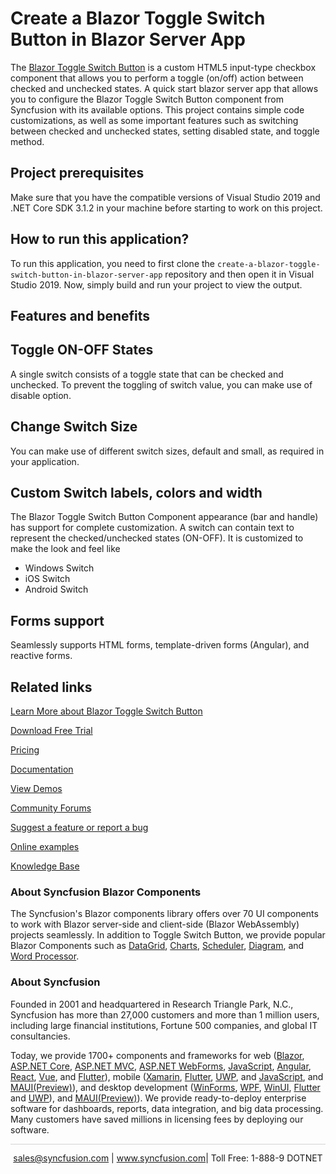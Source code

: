 # Create a Blazor Toggle Switch Button in Blazor Server App
The [Blazor Toggle Switch Button](https://www.syncfusion.com/blazor-components/blazor-toggle-switch-button?utm_source=github&utm_medium=listing&utm_campaign=blazor-toggle-switch-button-github-samples) is a custom HTML5 input-type checkbox component that allows you to perform a toggle (on/off) action between checked and unchecked states. A quick start blazor server app that allows you to configure the Blazor Toggle Switch Button component from Syncfusion with its available options. This project contains simple code customizations, as well as some important features such as switching between checked and unchecked states, setting disabled state, and toggle method. 
 
## Project prerequisites

Make sure that you have the compatible versions of Visual Studio 2019 and .NET Core SDK 3.1.2 in your machine before starting to work on this project.

## How to run this application?

To run this application, you need to first clone the `create-a-blazor-toggle-switch-button-in-blazor-server-app` repository and then open it in Visual Studio 2019. Now, simply build and run your project to view the output.

## Features and benefits

## Toggle ON-OFF States

A single switch consists of a toggle state that can be checked and unchecked. To prevent the toggling of switch value, you can make use of disable option.

## Change Switch Size

You can make use of different switch sizes, default and small, as required in your application.

## Custom Switch labels, colors and width

The Blazor Toggle Switch Button Component appearance (bar and handle) has support for complete customization. A switch can contain text to represent the checked/unchecked states (ON-OFF). It is customized to make the look and feel like

* Windows Switch 
* iOS Switch 
* Android Switch

## Forms support

Seamlessly supports HTML forms, template-driven forms (Angular), and reactive forms.

## Related links
[Learn More about Blazor Toggle Switch Button](https://www.syncfusion.com/blazor-components/blazor-toggle-switch-button?utm_source=github&utm_medium=listing&utm_campaign=blazor-toggle-switch-button-github-samples)

[Download Free Trial](https://www.syncfusion.com/downloads/blazor?utm_source=github&utm_medium=listing&utm_campaign=blazor-toggle-switch-button-github-samples)

[Pricing](https://www.syncfusion.com/sales/products/blazor?utm_source=github&utm_medium=listing&utm_campaign=blazor-toggle-switch-button-github-samples)

[Documentation](https://blazor.syncfusion.com/documentation/toggle-switch-button/getting-started?utm_source=github&utm_medium=listing&utm_campaign=blazor-toggle-switch-button-github-samples)

[View Demos](https://blazor.syncfusion.com/demos/buttons/toggle-switch-button?utm_source=github&utm_medium=listing&utm_campaign=blazor-toggle-switch-button-github-samples)

[Community Forums](https://www.syncfusion.com/forums/blazor-components?utm_source=github&utm_medium=listing&utm_campaign=blazor-toggle-switch-button-github-samples)

[Suggest a feature or report a bug](https://www.syncfusion.com/feedback/blazor-components?utm_source=github&utm_medium=listing&utm_campaign=blazor-toggle-switch-button-github-samples)

[Online examples](https://blazor.syncfusion.com/demos/buttons/toggle-switch-button?utm_source=github&utm_medium=listing&utm_campaign=blazor-toggle-switch-button-github-samples)

[Knowledge Base](https://www.syncfusion.com/kb/blazor-components?utm_source=github&utm_medium=listing&utm_campaign=blazor-toggle-switch-button-github-samples)

### About Syncfusion Blazor Components
The Syncfusion's Blazor components library offers over 70 UI components to work with Blazor server-side and client-side (Blazor WebAssembly) projects seamlessly. In addition to Toggle Switch Button, we provide popular Blazor Components such as [DataGrid](https://www.syncfusion.com/blazor-components/blazor-datagrid?utm_source=github&utm_medium=listing&utm_campaign=blazor-toggle-switch-button-github), [Charts](https://www.syncfusion.com/blazor-components/blazor-charts?utm_source=github&utm_medium=listing&utm_campaign=blazor-toggle-switch-button-github), [Scheduler](https://www.syncfusion.com/blazor-components/blazor-scheduler?utm_source=github&utm_medium=listing&utm_campaign=blazor-toggle-switch-button-github), [Diagram](https://www.syncfusion.com/blazor-components/blazor-diagram?utm_source=github&utm_medium=listing&utm_campaign=blazor-toggle-switch-button-github), and [Word Processor](https://www.syncfusion.com/blazor-components/blazor-word-processor?utm_source=github&utm_medium=listing&utm_campaign=blazor-toggle-switch-button-github).

### About Syncfusion

Founded in 2001 and headquartered in Research Triangle Park, N.C., Syncfusion has more than 27,000 customers and more than 1 million users, including large financial institutions, Fortune 500 companies, and global IT consultancies.

Today, we provide 1700+ components and frameworks for web ([Blazor](https://www.syncfusion.com/blazor-components?utm_source=github&utm_medium=listing&utm_campaign=blazor-toggle-switch-button-github-samples), [ASP.NET Core](https://www.syncfusion.com/aspnet-core-ui-controls?utm_source=github&utm_medium=listing&utm_campaign=blazor-toggle-switch-button-github-samples), [ASP.NET MVC](https://www.syncfusion.com/aspnet-mvc-ui-controls?utm_source=github&utm_medium=listing&utm_campaign=blazor-toggle-switch-button-github-samples), [ASP.NET WebForms](https://www.syncfusion.com/jquery/aspnet-webforms-ui-controls?utm_source=github&utm_medium=listing&utm_campaign=blazor-toggle-switch-button-github-samples), [JavaScript](https://www.syncfusion.com/javascript-ui-controls?utm_source=github&utm_medium=listing&utm_campaign=blazor-toggle-switch-button-github-samples), [Angular](https://www.syncfusion.com/angular-ui-components?utm_source=github&utm_medium=listing&utm_campaign=blazor-toggle-switch-button-github-samples), [React](https://www.syncfusion.com/react-ui-components?utm_source=github&utm_medium=listing&utm_campaign=blazor-toggle-switch-button-github-samples), [Vue](https://www.syncfusion.com/vue-ui-components?utm_source=github&utm_medium=listing&utm_campaign=blazor-toggle-switch-button-github-samples), and [Flutter](https://www.syncfusion.com/flutter-widgets?utm_source=github&utm_medium=listing&utm_campaign=blazor-toggle-switch-button-github-samples)), mobile ([Xamarin](https://www.syncfusion.com/xamarin-ui-controls?utm_source=github&utm_medium=listing&utm_campaign=blazor-toggle-switch-button-github-samples), [Flutter](https://www.syncfusion.com/flutter-widgets?utm_source=github&utm_medium=listing&utm_campaign=blazor-toggle-switch-button-github-samples), [UWP](https://www.syncfusion.com/uwp-ui-controls?utm_source=github&utm_medium=listing&utm_campaign=blazor-toggle-switch-button-github-samples), and [JavaScript](https://www.syncfusion.com/javascript-ui-controls?utm_source=github&utm_medium=listing&utm_campaign=blazor-toggle-switch-button-github-samples), and [MAUI(Preview)](https://www.syncfusion.com/maui-controls?utm_source=github&utm_medium=listing&utm_campaign=blazor-toggle-switch-button-github-samples)), and desktop development ([WinForms](https://www.syncfusion.com/winforms-ui-controls?utm_source=github&utm_medium=listing&utm_campaign=blazor-toggle-switch-button-github-samples), [WPF](https://www.syncfusion.com/wpf-controls?utm_source=github&utm_medium=listing&utm_campaign=blazor-toggle-switch-button-github-samples), [WinUI](https://www.syncfusion.com/winui-controls?utm_source=github&utm_medium=listing&utm_campaign=blazor-toggle-switch-button-github-samples), [Flutter](https://www.syncfusion.com/flutter-widgets?utm_source=github&utm_medium=listing&utm_campaign=blazor-toggle-switch-button-github-samples) and [UWP](https://www.syncfusion.com/uwp-ui-controls?utm_source=github&utm_medium=listing&utm_campaign=blazor-toggle-switch-button-github-samples)), and [MAUI(Preview)](https://www.syncfusion.com/maui-controls?utm_source=github&utm_medium=listing&utm_campaign=blazor-toggle-switch-button-github-samples)). We provide ready-to-deploy enterprise software for dashboards, reports, data integration, and big data processing. Many customers have saved millions in licensing fees by deploying our software.

<hr style="height:0.3px;border:none;color:lightgrey;background-color:lightgrey;" />

<p align="center">
<a href="mailto:sales@syncfusion.com?Subject=Syncfusion Blazor Toggle Switch Button - GitHub" target="_top">sales@syncfusion.com</a> | <a href="https://www.syncfusion.com?utm_source=github&utm_medium=listing&utm_campaign=blazor-toggle-switch-button-github-samples">www.syncfusion.com</a>| Toll Free: 1-888-9 DOTNET <br>
</p>
